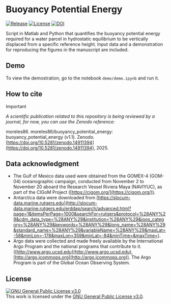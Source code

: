 # Buoyancy Potential Energy

<a href="https://github.com/moreles86/buoyancy_potential_energy"><img src="https://shields.io/github/v/release/moreles86/buoyancy_potential_energy" alt="Release"></a>
<a href="https://github.com/moreles86/buoyancy_potential_energy/blob/main/LICENSE"><img src="https://shields.io/github/license/moreles86/buoyancy_potential_energy" alt="License"></a>
[![DOI](https://zenodo.org/badge/DOI/10.5281/zenodo.14911394.svg)](https://doi.org/10.5281/zenodo.14911394)

Script in Matlab and Python that quantifies the buoyancy potential energy required for a water parcel in hydrostatic equilibrium to be vertically displaced from a specific reference height. Input data and a demonstration for reproducing the figures in the manuscript are included.

## Demo
To view the demostration, go to the notebook `demo/demo.ipynb` and run it.

## How to cite

> [!IMPORTANT]
> _A scientific publication related to this repository is being reviewed by a journal, for now, you can use the Zenodo reference:_
> 
> moreles86. moreles86/buoyancy_potential_energy: buoyancy_potential_energy (v1.1). Zenodo. [https://doi.org/10.5281/zenodo.14911394](https://doi.org/10.5281/zenodo.14911394), 2025.
> 

## Data acknowledgment
- The Gulf of Mexico data used were obtained from the GOMEX-4 (GOM-04) oceanographic campaign, conducted from November 2 to November 20 aboard the Research Vessel Riviera Maya (NAVIYUC), as part of the CIGoM Project ([https://cigom.org/](https://cigom.org/)).
- Antarctica data were downloaded from [https://slocum-data.marine.rutgers.edu](http://slocum-data.marine.rutgers.edu/erddap/search/advanced.html?page=1&itemsPerPage=1000&searchFor=rutgers&protocol=%28ANY%29&cdm_data_type=%28ANY%29&institution=%28ANY%29&ioos_category=%28ANY%29&keywords=%28ANY%29&long_name=%28ANY%29&standard_name=%28ANY%29&variableName=%28ANY%29&maxLat=-58&minLon=-178&maxLon=359&minLat=-84&minTime=&maxTime=).
- Argo data were collected and made freely available by the International Argo Program and the national programs that contribute to it. ([http://www.argo.ucsd.edu](http://www.argo.ucsd.edu), [http://argo.jcommops.org](http://argo.jcommops.org)). The Argo Program is part of the Global Ocean Observing System.

## License
  
<a rel="license" href="https://www.gnu.org/licenses/gpl-3.0.html">  <img alt="GNU General Public License v3.0" style="border-width:0" src="https://www.gnu.org/graphics/gplv3-88x31.png" /></a><br />This work is licensed under the <a rel="license" href="https://www.gnu.org/licenses/gpl-3.0.html">GNU General Public License v3.0</a>.
